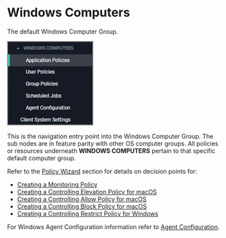 [title]: # (Windows Computers)
[tags]: # (admin,configuration)
[priority]: # (2)
# Windows Computers

The default Windows Computer Group.

![default](images/default.png "Default Windows Computer Group")

This is the navigation entry point into the Windows Computer Group. The sub nodes are in feature parity with other OS computer groups. All policies or resources underneath __WINDOWS COMPUTERS__ pertain to that specific default computer group.

Refer to the [Policy Wizard](../app-control/policies/policy-wizard/index.md) section for details on decision points for:

* [Creating a Monitoring Policy](../app-control/policies/policy-wizard/monitoring.md)
* [Creating a Controlling Elevation Policy for macOS](../app-control/policies/policy-wizard/controlling-elevate-win.md)
* [Creating a Controlling Allow Policy for macOS](../app-control/policies/policy-wizard/controlling-allow-win.md)
* [Creating a Controlling Block Policy for macOS](../app-control/policies/policy-wizard/controlling-block-win.md)
* [Creating a Controlling Restrict Policy for Windows](../app-control/policies/policy-wizard/controlling-restrict-win.md)

For Windows Agent Configuration information refer to [Agent Configuration](../../agents/win/cfg/index.md).
